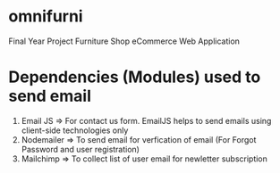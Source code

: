 # omnifurni

Final Year Project Furniture Shop eCommerce Web Application

# Dependencies (Modules) used to send email

1. Email JS => For contact us form. EmailJS helps to send emails using client-side technologies only
2. Nodemailer => To send email for verfication of email (For Forgot Password and user registration)
3. Mailchimp => To collect list of user email for newletter subscription
